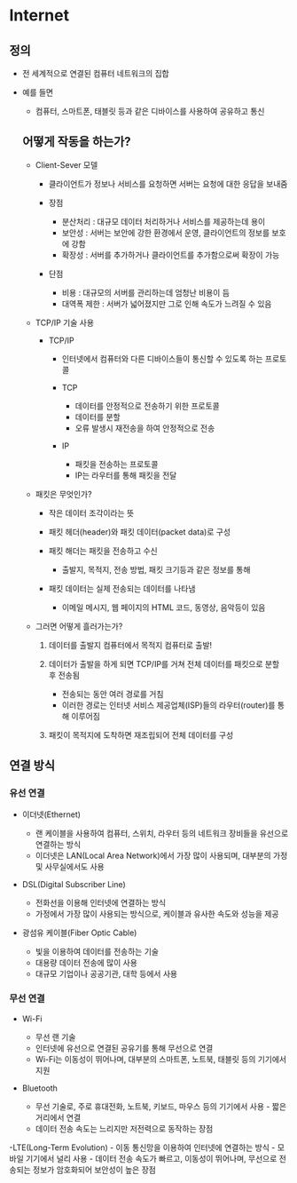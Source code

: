 # Internet

## 정의
- 전 세계적으로 연결된 컴퓨터 네트워크의 집합
- 예를 들면
     - 컴퓨터, 스마트폰, 태블릿 등과 같은 디바이스를 사용하여 공유하고 통신

  ## 어떻게 작동을 하는가?

  - Client-Sever 모델
     - 클라이언트가 정보나 서비스를 요청하면 서버는 요청에 대한 응답을 보내줌

     - 장점
         - 분산처리 : 대규모 데이터 처리하거나 서비스를 제공하는데 용이
         - 보안성 : 서버는 보안에 강한 환경에서 운영, 클라이언트의 정보를 보호에 강함
         - 확장성 : 서버를 추가하거나 클라이언트를 추가함으로써 확장이 가능
      
     - 단점
         - 비용 : 대규모의 서버를 관리하는데 엄청난 비용이 듬
         - 대역폭 제한 : 서버가 넓어졌지만 그로 인해 속도가 느려질 수 있음


  - TCP/IP 기술 사용

    - TCP/IP
      - 인터넷에서 컴퓨터와 다른 디바이스들이 통신할 수 있도록 하는 프로토콜

      - TCP
         - 데이터를 안정적으로 전송하기 위한 프로토콜
         - 데이터를 분할
         - 오류 발생시 재전송을 하여 안정적으로 전송
      
      - IP
         - 패킷을 전송하는 프로토콜
         - IP는 라우터를 통해 패킷을 전달


  - 패킷은 무엇인가?

     - 작은 데이터 조각이라는 뜻
     - 패킷 헤더(header)와 패킷 데이터(packet data)로 구성

     - 패킷 해더는 패킷을 전송하고 수신
         - 출발지, 목적지, 전송 방법, 패킷 크기등과 같은 정보를 통해

     - 패킷 데이터는 실제 전송되는 데이터를 나타냄
         - 이메일 메시지, 웹 페이지의 HTML 코드, 동영상, 음악등이 있음

  - 그러면 어떻게 흘러가는가?

      1. 데이터를 출발지 컴퓨터에서 목적지 컴퓨터로 출발!

      2. 데이터가 출발을 하게 되면 TCP/IP를 거쳐 전체 데이터를 패킷으로 분할 후 전송됨

         - 전송되는 동안 여러 경로를 거침
         - 이러한 경로는 인터넷 서비스 제공업체(ISP)들의 라우터(router)를 통해 이루어짐 

      3. 패킷이 목적지에 도착하면 재조립되어 전체 데이터를 구성

## 연결 방식

### 유선 연결

  - 이더넷(Ethernet)
      - 랜 케이블을 사용하여 컴퓨터, 스위치, 라우터 등의 네트워크 장비들을 유선으로 연결하는 방식
      - 이더넷은 LAN(Local Area Network)에서 가장 많이 사용되며, 대부분의 가정 및 사무실에서도 사용

  - DSL(Digital Subscriber Line)
     - 전화선을 이용해 인터넷에 연결하는 방식
     - 가정에서 가장 많이 사용되는 방식으로, 케이블과 유사한 속도와 성능을 제공

  - 광섬유 케이블(Fiber Optic Cable)
     - 빛을 이용하여 데이터를 전송하는 기술
     - 대용량 데이터 전송에 많이 사용
     - 대규모 기업이나 공공기관, 대학 등에서 사용

### 무선 연결

 - Wi-Fi
     - 무선 랜 기술
     - 인터넷에 유선으로 연결된 공유기를 통해 무선으로 연결
     - Wi-Fi는 이동성이 뛰어나며, 대부분의 스마트폰, 노트북, 태블릿 등의 기기에서 지원

  - Bluetooth
     - 무선 기술로, 주로 휴대전화, 노트북, 키보드, 마우스 등의 기기에서 사용  - 짧은 거리에서 연결
     - 데이터 전송 속도는 느리지만 저전력으로 동작하는 장점

  -LTE(Long-Term Evolution)
     - 이동 통신망을 이용하여 인터넷에 연결하는 방식
     - 모바일 기기에서 널리 사용
     - 데이터 전송 속도가 빠르고, 이동성이 뛰어나며, 무선으로 전송되는 정보가 암호화되어 보안성이 높은 장점